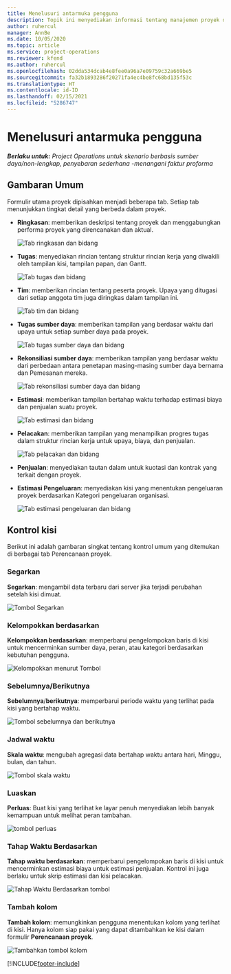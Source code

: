 ```yaml
---
title: Menelusuri antarmuka pengguna
description: Topik ini menyediakan informasi tentang manajemen proyek di Dynamics 365 Project operations.
author: ruhercul
manager: AnnBe
ms.date: 10/05/2020
ms.topic: article
ms.service: project-operations
ms.reviewer: kfend
ms.author: ruhercul
ms.openlocfilehash: 02dda534dcab4e8fee0a96a7e09759c32a669be5
ms.sourcegitcommit: fa32b1893286f20271fa4ec4be8fc68bd135f53c
ms.translationtype: HT
ms.contentlocale: id-ID
ms.lasthandoff: 02/15/2021
ms.locfileid: "5286747"
---
```

# <a name="navigating-the-user-interface"></a>Menelusuri antarmuka pengguna

_**Berlaku untuk:** Project Operations untuk skenario berbasis sumber daya/non-lengkap, penyebaran sederhana -menangani faktur proforma_

## <a name="overview"></a>Gambaran Umum

Formulir utama proyek dipisahkan menjadi beberapa tab. Setiap tab menunjukkan tingkat detail yang berbeda dalam proyek.

- **Ringkasan**: memberikan deskripsi tentang proyek dan menggabungkan performa proyek yang direncanakan dan aktual.

    ![Tab ringkasan dan bidang](media/navigation7.png)

- **Tugas**: menyediakan rincian tentang struktur rincian kerja yang diwakili oleh tampilan kisi, tampilan papan, dan Gantt.

    ![Tab tugas dan bidang](media/navigation8.png)

- **Tim**: memberikan rincian tentang peserta proyek. Upaya yang ditugasi dari setiap anggota tim juga diringkas dalam tampilan ini.

    ![Tab tim dan bidang](media/navigation9.png)

- **Tugas sumber daya**: memberikan tampilan yang berdasar waktu dari upaya untuk setiap sumber daya pada proyek.

    ![Tab tugas sumber daya dan bidang](media/navigation10.png)

- **Rekonsiliasi sumber daya**: memberikan tampilan yang berdasar waktu dari perbedaan antara penetapan masing-masing sumber daya bernama dan Pemesanan mereka.

    ![Tab rekonsiliasi sumber daya dan bidang](media/navigation11.png)

- **Estimasi**: memberikan tampilan bertahap waktu terhadap estimasi biaya dan penjualan suatu proyek.

    ![Tab estimasi dan bidang](media/navigation12.png)

- **Pelacakan**: memberikan tampilan yang menampilkan progres tugas dalam struktur rincian kerja untuk upaya, biaya, dan penjualan.

    ![Tab pelacakan dan bidang](media/navigation13.png)

- **Penjualan**: menyediakan tautan dalam untuk kuotasi dan kontrak yang terkait dengan proyek.

- **Estimasi Pengeluaran**: menyediakan kisi yang menentukan pengeluaran proyek berdasarkan Kategori pengeluaran organisasi.

    ![Tab estimasi pengeluaran dan bidang](media/navigation14.png)

## <a name="grid-controls"></a>Kontrol kisi

Berikut ini adalah gambaran singkat tentang kontrol umum yang ditemukan di berbagai tab Perencanaan proyek.

### <a name="refresh"></a>Segarkan

**Segarkan**: mengambil data terbaru dari server jika terjadi perubahan setelah kisi dimuat.

![Tombol Segarkan](media/navigation7.png)

### <a name="group-by"></a>Kelompokkan berdasarkan

**Kelompokkan berdasarkan**: memperbarui pengelompokan baris di kisi untuk mencerminkan sumber daya, peran, atau kategori berdasarkan kebutuhan pengguna.

![Kelompokkan menurut Tombol](media/navigation6.png)

### <a name="previousnext"></a>Sebelumnya/Berikutnya

**Sebelumnya**/**berikutnya**: memperbarui periode waktu yang terlihat pada kisi yang bertahap waktu.

![Tombol sebelumnya dan berikutnya](media/navigation2.png)

### <a name="timescale"></a>Jadwal waktu

**Skala waktu**: mengubah agregasi data bertahap waktu antara hari, Minggu, bulan, dan tahun.

![Tombol skala waktu](media/navigation3.png)

### <a name="expand"></a>Luaskan

**Perluas**: Buat kisi yang terlihat ke layar penuh menyediakan lebih banyak kemampuan untuk melihat peran tambahan.

![tombol perluas](media/navigation4.png)

### <a name="time-phase-by"></a>Tahap Waktu Berdasarkan

**Tahap waktu berdasarkan**: memperbarui pengelompokan baris di kisi untuk mencerminkan estimasi biaya untuk estimasi penjualan. Kontrol ini juga berlaku untuk skrip estimasi dan kisi pelacakan.

![Tahap Waktu Berdasarkan tombol](media/navigation0.png)

### <a name="add-column"></a>Tambah kolom

**Tambah kolom**: memungkinkan pengguna menentukan kolom yang terlihat di kisi. Hanya kolom siap pakai yang dapat ditambahkan ke kisi dalam formulir **Perencanaan proyek**.

![Tambahkan tombol kolom](media/navigation5.png)


[!INCLUDE[footer-include](../includes/footer-banner.md)]